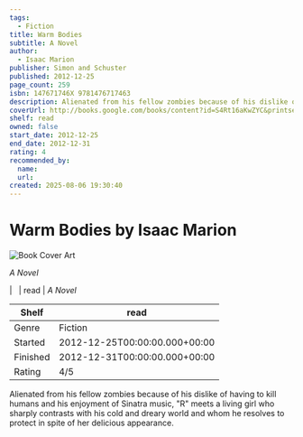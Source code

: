 ```yaml
---
tags:
  - Fiction
title: Warm Bodies
subtitle: A Novel
author:
  - Isaac Marion
publisher: Simon and Schuster
published: 2012-12-25
page_count: 259
isbn: 147671746X 9781476717463
description: Alienated from his fellow zombies because of his dislike of having to kill humans and his enjoyment of Sinatra music, R meets a living girl who sharply contrasts with his cold and dreary world and whom he resolves to protect in spite of her delicious appearance.
coverUrl: http://books.google.com/books/content?id=S4Rt16aKwZYC&printsec=frontcover&img=1&zoom=1&source=gbs_api
shelf: read
owned: false
start_date: 2012-12-25
end_date: 2012-12-31
rating: 4
recommended_by:
  name:
  url:
created: 2025-08-06 19:30:40
---
```


# Warm Bodies by Isaac Marion

![Book Cover Art](http://books.google.com/books/content?id=S4Rt16aKwZYC&printsec=frontcover&img=1&zoom=1&source=gbs_api)

_A Novel_


| &nbsp; | read | _A Novel_

| Shelf | read |
| --- | --- |
| Genre | Fiction |
| Started | 2012-12-25T00:00:00.000+00:00 |
| Finished | 2012-12-31T00:00:00.000+00:00 |
| Rating | 4/5 |

Alienated from his fellow zombies because of his dislike of having to kill humans and his enjoyment of Sinatra music, "R" meets a living girl who sharply contrasts with his cold and dreary world and whom he resolves to protect in spite of her delicious appearance.
